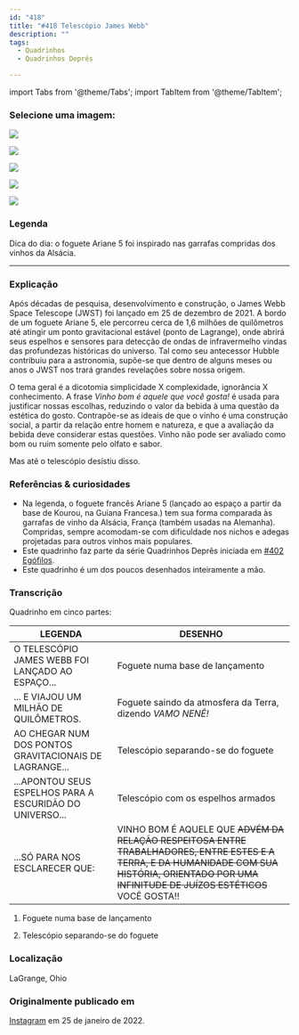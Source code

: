 ```yaml
---
id: "418"
title: "#418 Telescópio James Webb"
description: ""
tags:
  - Quadrinhos
  - Quadrinhos Deprês

---
```


import Tabs from '@theme/Tabs';
import TabItem from '@theme/TabItem';

### Selecione uma imagem: ###
<Tabs>
  <TabItem value="1" label="1" default>

![](https://bebiodicionario-com.s3.amazonaws.com/media/posts/202201/BOD418-1.png)

</TabItem>
  <TabItem value="2" label="2">

![](https://bebiodicionario-com.s3.amazonaws.com/media/posts/202201/BOD418-2.png)

</TabItem>
  <TabItem value="3" label="3">

![](https://bebiodicionario-com.s3.amazonaws.com/media/posts/202201/BOD418-3.png)

</TabItem>
  <TabItem value="4" label="4">

![](https://bebiodicionario-com.s3.amazonaws.com/media/posts/202201/BOD418-4.png)

</TabItem>
  <TabItem value="5" label="5">

![](https://bebiodicionario-com.s3.amazonaws.com/media/posts/202201/BOD418-5.png)

</TabItem>

</Tabs>

### Legenda

Dica do dia: o foguete Ariane 5 foi inspirado nas garrafas compridas dos vinhos da Alsácia.

---

### Explicação

Após décadas de pesquisa, desenvolvimento e construção, o James Webb Space Telescope (JWST) foi lançado em 25 de dezembro de 2021. A bordo de um foguete Ariane 5, ele percorreu cerca de 1,6 milhões de quilômetros até atingir um ponto gravitacional estável (ponto de Lagrange), onde abrirá seus espelhos e sensores para detecção de ondas de infravermelho vindas das profundezas históricas do universo. Tal como seu antecessor Hubble contribuiu para a astronomia, supõe-se que dentro de alguns meses ou anos o JWST nos trará grandes revelações sobre nossa origem.

O tema geral é a dicotomia simplicidade X complexidade, ignorância X conhecimento. A frase *Vinho bom é aquele que você gosta!* é usada para justificar nossas escolhas, reduzindo o valor da bebida à uma questão da estética do gosto. Contrapõe-se as ideais de que o vinho é uma construção social, a partir da relação entre homem e natureza, e que a avaliação da bebida deve considerar estas questões. Vinho não pode ser avaliado como bom ou ruim somente pelo olfato e sabor.

Mas até o telescópio desistiu disso.

### Referências & curiosidades

- Na legenda, o foguete francês Ariane 5 (lançado ao espaço a partir da base de Kourou, na Guiana Francesa.) tem sua forma comparada às garrafas de vinho da Alsácia, França (também usadas na Alemanha). Compridas, sempre acomodam-se com dificuldade nos nichos e adegas projetadas para outros vinhos mais populares.
- Este quadrinho faz parte da série Quadrinhos Deprês iniciada em [#402 Egófilos](bod402/).
- Este quadrinho é um dos poucos desenhados inteiramente a mão.

### Transcrição

Quadrinho em cinco partes:

|LEGENDA|DESENHO|
|---|---|
|O TELESCÓPIO JAMES WEBB FOI LANÇADO AO ESPAÇO...|Foguete numa base de lançamento|
|... E VIAJOU UM MILHÃO DE QUILÔMETROS.|Foguete saindo da atmosfera da Terra, dizendo *VAMO NENÊ!*|
|AO CHEGAR NUM DOS PONTOS GRAVITACIONAIS DE LAGRANGE...|Telescópio separando-se do foguete
|...APONTOU SEUS ESPELHOS PARA A ESCURIDÃO DO UNIVERSO...|Telescópio com os espelhos armados|
|...SÓ PARA NOS ESCLARECER QUE:|VINHO BOM É AQUELE QUE ~~ADVÉM DA RELAÇÃO RESPEITOSA ENTRE TRABALHADORES, ENTRE ESTES E A TERRA, E DA HUMANIDADE COM SUA HISTÓRIA, ORIENTADO POR UMA INFINITUDE DE JUÍZOS ESTÉTICOS~~ VOCÊ GOSTA!!|

1. Foguete numa base de lançamento


3. Telescópio separando-se do foguete
### Localização

LaGrange, Ohio

### Originalmente publicado em

[Instagram](https://www.instagram.com/p/CX_5YnMrdaV/) em 25 de janeiro de 2022.
